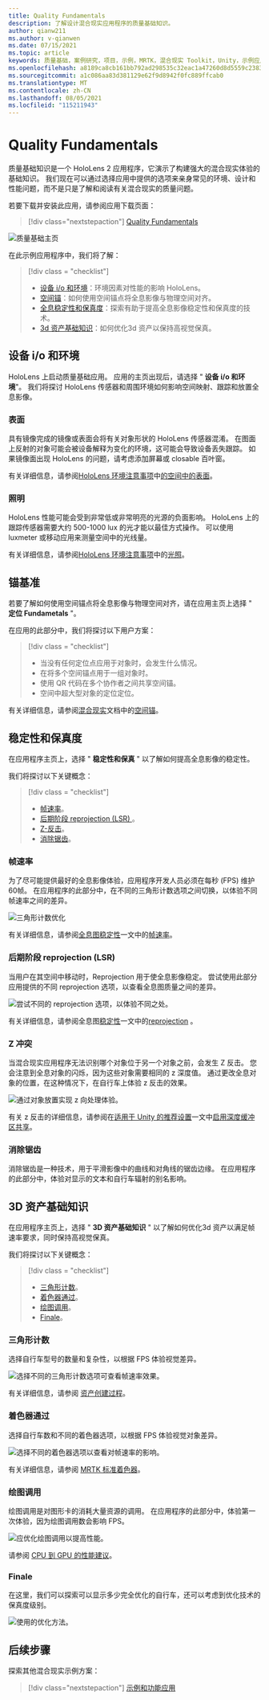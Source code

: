 ```yaml
---
title: Quality Fundamentals
description: 了解设计混合现实应用程序的质量基础知识。
author: qianw211
ms.author: v-qianwen
ms.date: 07/15/2021
ms.topic: article
keywords: 质量基础，案例研究，项目，示例，MRTK，混合现实 Toolkit，Unity，示例应用，示例应用，开源，Microsoft Store，HoloLens，混合现实耳机，windows Mixed Reality 耳机，虚拟现实耳机
ms.openlocfilehash: a8189ca8cb161bb792ad298535c32eac1a47260d8d5559c2383e0322b2cbeb03
ms.sourcegitcommit: a1c086aa83d381129e62f9d8942f0fc889ffcab0
ms.translationtype: MT
ms.contentlocale: zh-CN
ms.lasthandoff: 08/05/2021
ms.locfileid: "115211943"
---
```

# <a name="quality-fundamentals"></a>Quality Fundamentals

质量基础知识是一个 HoloLens 2 应用程序，它演示了构建强大的混合现实体验的基础知识。  我们现在可以通过选择应用中提供的选项来亲身常见的环境、设计和性能问题，而不是只是了解和阅读有关混合现实的质量问题。

若要下载并安装此应用，请参阅应用下载页面：

> [!div class="nextstepaction"]
> [Quality Fundamentals](https://www.microsoft.com/p/quality-fundamentals/9mwz852q88fw?activetab=pivot:overviewtab)

![质量基础主页](images\qf-homepage.jpg)

在此示例应用程序中，我们将了解：

>[!div class = "checklist"]
> * [设备 i/o 和环境](#device-io-and-environment)：环境因素对性能的影响 HoloLens。
> * [空间锚](#anchor-fundamentals)：如何使用空间锚点将全息影像与物理空间对齐。
> * [全息稳定性和保真度](#stability-and-fidelity)：探索有助于提高全息影像稳定性和保真度的技术。
> * [3d 资产基础知识](#3d-asset-fundamentals)：如何优化3d 资产以保持高视觉保真。 

## <a name="device-io-and-environment"></a>设备 i/o 和环境

HoloLens 上启动质量基础应用。 应用的主页出现后，请选择 " **设备 i/o 和环境**"。  我们将探讨 HoloLens 传感器和周围环境如何影响空间映射、跟踪和放置全息影像。 

### <a name="surfaces"></a>表面

具有镜像完成的镜像或表面会将有关对象形状的 HoloLens 传感器混淆。  在图面上反射的对象可能会被设备解释为变化的环境，这可能会导致设备丢失跟踪。  如果镜像面出现 HoloLens 的问题，请考虑添加屏幕或 closable 百叶窗。

有关详细信息，请参阅[HoloLens 环境注意事项](/hololens/hololens-environment-considerations)中[的空间中的表面](/hololens/hololens-environment-considerations#surfaces-in-a-space)。

### <a name="lighting"></a>照明

HoloLens 性能可能会受到非常低或非常明亮的光源的负面影响。  HoloLens 上的跟踪传感器需要大约 500-1000 lux 的光才能以最佳方式操作。 可以使用 luxmeter 或移动应用来测量空间中的光线量。

有关详细信息，请参阅[HoloLens 环境注意事项](/hololens/hololens-environment-considerations)中的[光照](/hololens/hololens-environment-considerations?branch=pr-en-us-3071#lighting)。

## <a name="anchor-fundamentals"></a>锚基准

若要了解如何使用空间锚点将全息影像与物理空间对齐，请在应用主页上选择 " **定位 Fundametals** "。

在应用的此部分中，我们将探讨以下用户方案：

>[!div class = "checklist"]
> * 当没有任何定位点应用于对象时，会发生什么情况。
> * 在将多个空间锚点用于一组对象时。
> * 使用 QR 代码在多个协作者之间共享空间锚。
> * 空间中超大型对象的定位定位。

有关详细信息，请参阅[混合现实](/windows/mixed-reality/design/spatial-anchors)文档中的[空间锚](/windows/mixed-reality/design/spatial-anchors)。

## <a name="stability-and-fidelity"></a>稳定性和保真度

在应用程序主页上，选择 " **稳定性和保真** " 以了解如何提高全息影像的稳定性。

我们将探讨以下关键概念：

>[!div class = "checklist"]
> * [帧速率](#frame-rate)。
> * [后期阶段 reprojection (LSR) ](#late-stage-reprojection-lsr)。
> * [Z-反击](#z-fighting)。
> * [消除锯齿](#anti-aliasing)。

### <a name="frame-rate"></a>帧速率

为了尽可能提供最好的全息影像体验，应用程序开发人员必须在每秒 (FPS) 维护60帧。  在应用程序的此部分中，在不同的三角形计数选项之间切换，以体验不同帧速率之间的差异。

![三角形计数优化](images\qf-triangle-count-optimization.png)

有关详细信息，请参阅[全息图稳定性](/windows/mixed-reality/develop/platform-capabilities-and-apis/hologram-stability)一文中的[帧速率](/windows/mixed-reality/develop/platform-capabilities-and-apis/hologram-stability#frame-rate)。

### <a name="late-stage-reprojection-lsr"></a>后期阶段 reprojection (LSR) 

当用户在其空间中移动时，Reprojection 用于使全息影像稳定。  尝试使用此部分应用提供的不同 reprojection 选项，以查看全息图质量之间的差异。

![尝试不同的 reprojection 选项，以体验不同之处。](images\qf-lsr-modes.jpg)

有关详细信息，请参阅全息图[稳定性](/windows/mixed-reality/develop/platform-capabilities-and-apis/hologram-stability)一文中的[reprojection](/windows/mixed-reality/develop/platform-capabilities-and-apis/hologram-stability#reprojection) 。

### <a name="z-fighting"></a>Z 冲突

当混合现实应用程序无法识别哪个对象位于另一个对象之前，会发生 Z 反击。  您会注意到全息对象的闪烁，因为这些对象需要相同的 z 深度值。  通过更改全息对象的位置，在这种情况下，在自行车上体验 z 反击的效果。

![通过对象放置实现 z 向处理体验。](images\qf-z-fighting.jpg)

有关 z 反击的详细信息，请参阅在[适用于 Unity 的推荐设置](/windows/mixed-reality/develop/unity/recommended-settings-for-unity)一文中[启用深度缓冲区共享](/windows/mixed-reality/develop/unity/recommended-settings-for-unity#enable-depth-buffer-sharing)。

### <a name="anti-aliasing"></a>消除锯齿

消除锯齿是一种技术，用于平滑影像中的曲线和对角线的锯齿边缘。  在应用程序的此部分中，体验对显示的文本和自行车辐射的别名影响。  

## <a name="3d-asset-fundamentals"></a>3D 资产基础知识

在应用程序主页上，选择 " **3D 资产基础知识** " 以了解如何优化3d 资产以满足帧速率要求，同时保持高视觉保真。

我们将探讨以下关键概念：

>[!div class = "checklist"]
> * [三角形计数](#triangle-count)。
> * [着色器通过](#shader-passes)。
> * [绘图调用](#draw-calls)。
> * [Finale](#finale)。

### <a name="triangle-count"></a>三角形计数

选择自行车型号的数量和复杂性，以根据 FPS 体验视觉差异。

![选择不同的三角形计数选项可查看帧速率效果。](images\qf-3d-asset-visible-triangles.jpg)

有关详细信息，请参阅 [资产创建过程](/windows/mixed-reality/design/asset-creation-process)。

### <a name="shader-passes"></a>着色器通过

选择自行车数和不同的着色器选项，以根据 FPS 体验视觉对象差异。

![选择不同的着色器选项以查看对帧速率的影响。](images\qf-3d-asset-shader-complexity.jpg)

有关详细信息，请参阅 [MRTK 标准着色器](/windows/mixed-reality/mrtk-unity/features/rendering/mrtk-standard-shader)。

### <a name="draw-calls"></a>绘图调用

绘图调用是对图形卡的消耗大量资源的调用。  在应用程序的此部分中，体验第一次体验，因为绘图调用数会影响 FPS。

![应优化绘图调用以提高性能。](images\qf-3d-asset-draw-calls.jpg)

请参阅 [CPU 到 GPU 的性能建议](/windows/mixed-reality/develop/unity/performance-recommendations-for-unity#cpu-to-gpu-performance-recommendations)。

### <a name="finale"></a>Finale

在这里，我们可以探索可以显示多少完全优化的自行车，还可以考虑到优化技术的保真度级别。

![使用的优化方法。](images\qf-3d-asset-finale.jpg)

## <a name="next-steps"></a>后续步骤

探索其他混合现实示例方案：

   > [!div class="nextstepaction"]
   > [示例和功能应用](../features-and-samples.md)